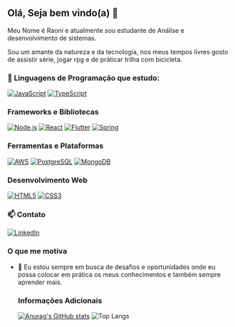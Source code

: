 ## Olá, Seja bem vindo(a) 👋

Meu Nome é Raoni e atualmente sou estudante de Análise e desenvolvimento de sistemas.

Sou um amante da natureza e da tecnologia, nos meus tempos livres gosto de assistir série, jogar rpg e de práticar trilha com bicicleta.


### 🌱  Linguagens de Programação que estudo:
  [![JavaScript](https://img.shields.io/badge/JavaScript-F7DF1E?style=for-the-badge&logo=javascript&logoColor=black)](https://developer.mozilla.org/en-US/docs/Web/JavaScript)
  [![TypeScript](https://img.shields.io/badge/TypeScript-007ACC?style=for-the-badge&logo=typescript&logoColor=white)](https://www.typescriptlang.org/)
  
### Frameworks e Bibliotecas
  [![Node.js](https://img.shields.io/badge/Node.js-43853D?style=for-the-badge&logo=node.js&logoColor=white)](https://nodejs.org/)
  [![React](https://img.shields.io/badge/React-20232A?style=for-the-badge&logo=react&logoColor=61DAFB)](https://reactjs.org/)
  [![Flutter](https://img.shields.io/badge/Flutter-02569B?style=for-the-badge&logo=flutter&logoColor=white)](https://flutter.dev/)
  [![Spring](https://img.shields.io/badge/Spring-6DB33F?style=for-the-badge&logo=spring&logoColor=white)](https://spring.io/)
  
### Ferramentas e Plataformas
  [![AWS](https://img.shields.io/badge/Amazon_AWS-232F3E?style=for-the-badge&logo=amazon-aws&logoColor=white)](https://aws.amazon.com/)
  [![PostgreSQL](https://img.shields.io/badge/PostgreSQL-316192?style=for-the-badge&logo=postgresql&logoColor=white)](https://www.postgresql.org/)
  [![MongoDB](https://img.shields.io/badge/MongoDB-4EA94B?style=for-the-badge&logo=mongodb&logoColor=white)](https://www.mongodb.com/)
  
### Desenvolvimento Web
  [![HTML5](https://img.shields.io/badge/HTML5-E34F26?style=for-the-badge&logo=html5&logoColor=white)](https://developer.mozilla.org/en-US/docs/Web/HTML)
  [![CSS3](https://img.shields.io/badge/CSS3-1572B6?style=for-the-badge&logo=css3&logoColor=white)](https://developer.mozilla.org/en-US/docs/Web/CSS)

 ### 📫 Contato 
  [![LinkedIn](https://img.shields.io/badge/LinkedIn-0077B5?style=for-the-badge&logo=linkedin&logoColor=white)](https://www.linkedin.com/in/raonidcunha/)

  ### O que me motiva
- 🔭 Eu estou sempre em busca de desafios e oportunidades onde eu possa colocar em prática os meus conhecimentos e também sempre aprender mais.

  ### Informações Adicionais
  
  [![Anurag's GitHub stats](https://github-readme-stats.vercel.app/api?username=drakkar95)](https://github.com/drakkar95/github-readme-stats)
  ![Top Langs](https://github-readme-stats.vercel.app/api/top-langs/?username=drakkar95&layout=compact)
